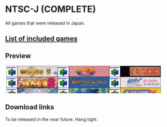 # NTSC-J (COMPLETE)

All games that were released in Japan.

## [List of included games](files/ntsc-j-games.txt)

## Preview

![NTSC-J preview](img/ntsc-j-preview.png)

## Download links

To be released in the near future. Hang tight.
